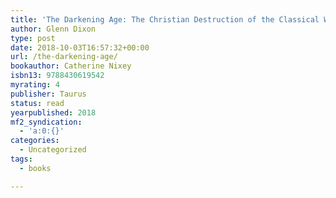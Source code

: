 ```yaml
---
title: 'The Darkening Age: The Christian Destruction of the Classical World'
author: Glenn Dixon
type: post
date: 2018-10-03T16:57:32+00:00
url: /the-darkening-age/
bookauthor: Catherine Nixey
isbn13: 9788430619542
myrating: 4
publisher: Taurus
status: read
yearpublished: 2018
mf2_syndication:
  - 'a:0:{}'
categories:
  - Uncategorized
tags:
  - books

---
```

